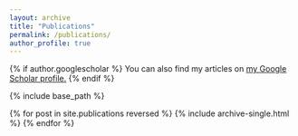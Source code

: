 ```yaml
---
layout: archive
title: "Publications"
permalink: /publications/
author_profile: true
---
```


<style>
  body {
    background-image: url('https://github.com/saranyaNVAK/saranyaNVAK.github.io/assets/137589781/c64bfc67-977b-4a33-8433-fea325dc0299');
    background-repeat: no-repeat;
    background-attachment: fixed; 
    background-size: cover;
  }
</style>

{% if author.googlescholar %}
  You can also find my articles on <u><a href="{{author.googlescholar}}">my Google Scholar profile</a>.</u>
{% endif %}

{% include base_path %}

{% for post in site.publications reversed %}
  {% include archive-single.html %}
{% endfor %}
